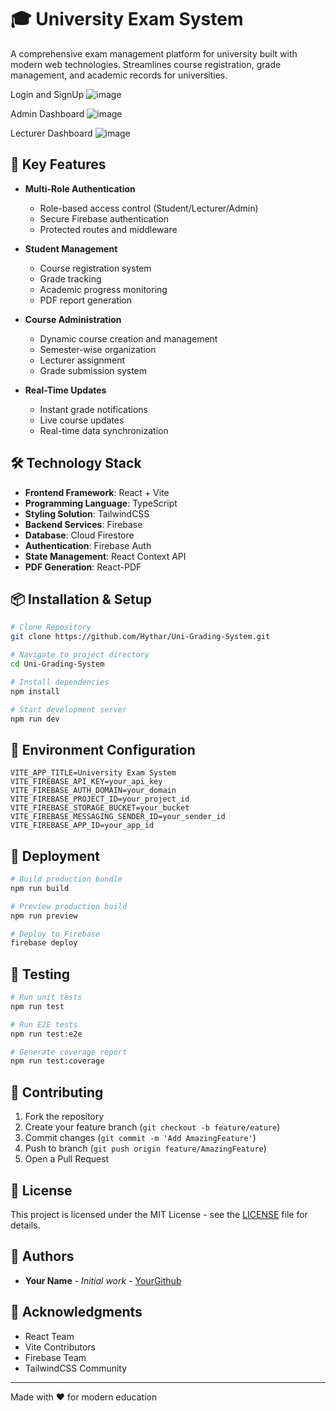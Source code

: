 
# 🎓 University Exam System

A comprehensive exam management platform for university built with modern web technologies. Streamlines course registration, grade management, and academic records for universities.

Login and SignUp
![image](https://github.com/user-attachments/assets/26ab0b30-a176-464a-b7d3-dbfcfeb720df)


Admin Dashboard
![image](https://github.com/user-attachments/assets/030d6424-4c29-4182-8b1c-ca0d42ab3e19)

Lecturer Dashboard
![image](https://github.com/user-attachments/assets/1b23dbfd-5612-4751-acf7-101d76e57638)

## 🚀 Key Features

- **Multi-Role Authentication**
  - Role-based access control (Student/Lecturer/Admin)
  - Secure Firebase authentication
  - Protected routes and middleware

- **Student Management**
  - Course registration system
  - Grade tracking
  - Academic progress monitoring
  - PDF report generation

- **Course Administration**
  - Dynamic course creation and management
  - Semester-wise organization
  - Lecturer assignment
  - Grade submission system

- **Real-Time Updates**
  - Instant grade notifications
  - Live course updates
  - Real-time data synchronization

## 🛠️ Technology Stack

- **Frontend Framework**: React + Vite
- **Programming Language**: TypeScript
- **Styling Solution**: TailwindCSS
- **Backend Services**: Firebase
- **Database**: Cloud Firestore
- **Authentication**: Firebase Auth
- **State Management**: React Context API
- **PDF Generation**: React-PDF

## 📦 Installation & Setup

```bash
# Clone Repository
git clone https://github.com/Hythar/Uni-Grading-System.git

# Navigate to project directory
cd Uni-Grading-System

# Install dependencies
npm install

# Start development server
npm run dev
```

## 🔧 Environment Configuration

```env
VITE_APP_TITLE=University Exam System
VITE_FIREBASE_API_KEY=your_api_key
VITE_FIREBASE_AUTH_DOMAIN=your_domain
VITE_FIREBASE_PROJECT_ID=your_project_id
VITE_FIREBASE_STORAGE_BUCKET=your_bucket
VITE_FIREBASE_MESSAGING_SENDER_ID=your_sender_id
VITE_FIREBASE_APP_ID=your_app_id
```


## 🚀 Deployment

```bash
# Build production bundle
npm run build

# Preview production build
npm run preview

# Deploy to Firebase
firebase deploy
```

## 🧪 Testing

```bash
# Run unit tests
npm run test

# Run E2E tests
npm run test:e2e

# Generate coverage report
npm run test:coverage
```

## 📝 Contributing

1. Fork the repository
2. Create your feature branch (`git checkout -b feature/eature`)
3. Commit changes (`git commit -m 'Add AmazingFeature'`)
4. Push to branch (`git push origin feature/AmazingFeature`)
5. Open a Pull Request

## 📄 License

This project is licensed under the MIT License - see the [LICENSE](LICENSE) file for details.

## 👥 Authors

- **Your Name** - *Initial work* - [YourGithub](https://github.com/yourusername)

## 🙏 Acknowledgments

- React Team
- Vite Contributors
- Firebase Team
- TailwindCSS Community

---
Made with ❤️ for modern education


